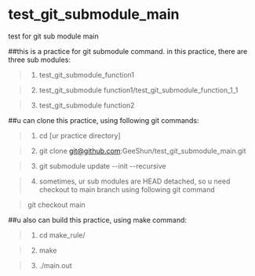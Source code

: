 # test_git_submodule_main
test for git sub module main

##this is a practice for git submodule command.
in this practice, there are three sub modules:

>1. test_git_submodule_function1

>2. test_git_submodule function1/test_git_submodule_function_1_1

>3. test_git_submodule function2

##u can clone this practice, using following git commands:

>1. cd [ur practice directory]

>2. git clone git@github.com:GeeShun/test_git_submodule_main.git

>3. git submodule update --init --recursive
    
>4. sometimes, ur sub modules are HEAD detached, so u need checkout to main branch using following git command
 
>   git checkout main

##u also can build this practice, using make command:

>1. cd make_rule/

>2. make

>3. ./main.out